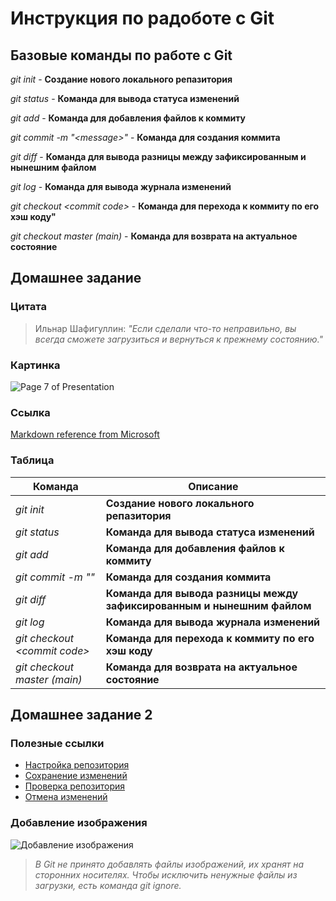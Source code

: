 # Инструкция по радоботе с Git

## Базовые команды по работе с Git

*git init* - **Создание нового локального репазитория**

*git status* - **Команда для вывода статуса изменений**

*git add* - **Команда для добавления файлов к коммиту**

*git commit -m "\<message>"* - **Команда для создания коммита**

*git diff* - **Команда для вывода разницы между зафиксированным и нынешним файлом**

*git log* - **Команда для вывода журнала изменений**

*git checkout \<commit code>* - **Команда для перехода к коммиту по его хэш коду"**

*git checkout master (main)* - **Команда для возврата на актуальное состояние**

## Домашнее задание

### Цитата
> Ильнар Шафигуллин: *"Если сделали что-то неправильно,
вы всегда сможете загрузиться и вернуться к прежнему состоянию."*

### Картинка
![Page 7 of Presentation](./p7.jpg)

### Ссылка
[Markdown reference from Microsoft](https://docs.microsoft.com/ru-ru/contribute/markdown-reference)

### Таблица
|Команда      |Описание   |
|-------------|-----------|
|*git init*|**Создание нового локального репазитория**|
|*git status*|**Команда для вывода статуса изменений**|
|*git add*|**Команда для добавления файлов к коммиту**|
|*git commit -m "<message>"*|**Команда для создания коммита**|
|*git diff*|**Команда для вывода разницы между зафиксированным и нынешним файлом**|
|*git log*|**Команда для вывода журнала изменений**|
|*git checkout \<commit code>*|**Команда для перехода к коммиту по его хэш коду**|
|*git checkout master (main)*|**Команда для возврата на актуальное состояние**|

## Домашнее задание 2

### Полезные ссылки
* [Настройка репозитория](https://www.atlassian.com/ru/git/tutorials/setting-up-a-repository)
* [Сохранение изменений](https://www.atlassian.com/ru/git/tutorials/saving-changes)
* [Проверка репозитория](https://www.atlassian.com/ru/git/tutorials/inspecting-a-repository)
* [Отмена изменений](https://www.atlassian.com/ru/git/tutorials/undoing-changes)

### Добавление изображения
![Добавление изображения](add_image.jpg)

>*В Git не принято добавлять файлы изображений, их хранят на сторонних носителях. Чтобы исключить ненужные файлы из загрузки, есть команда git ignore.*